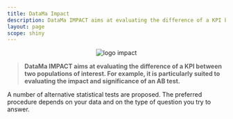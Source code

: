 ```yaml
---
title: DataMa Impact
description: DataMa IMPACT aims at evaluating the difference of a KPI between two populations of interest.
layout: page
scope: shiny
---
```


<center><img src="{{site.url}}/{{site.baseurl}}/core_app/images/DataMaIMPACT2-300x187.png" alt="logo impact" /></center>

> **DataMa IMPACT aims at evaluating the difference of a KPI between two populations of interest. For example, it is particularly suited to evaluating the impact and significance of an AB test.**

A number of alternative statistical tests are proposed. The preferred procedure depends on your data and on the type of question you try to answer.

